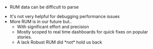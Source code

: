 * RUM data can be difficult to parse

* <!-- .element: class="fragment" --> It's not very helpful for debugging performance issues

* <!-- .element: class="fragment" --> More RUM is in our future but..

	* <!-- .element: class="fragment" --> With significant effort and precision

	* <!-- .element: class="fragment" --> Mostly scoped to real time dashboards for quick fixes on popular stories.

	* <!-- .element: class="fragment" --> A lack Robust RUM did *not* hold us back